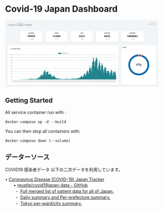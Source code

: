# Covid-19 Japan Dashboard
![Image](https://github.com/kaitexio/covid-19-dashboard/blob/master/images/sample.png)
## Getting Started

All service container run with :
                
```dockerfile
docker-compose up -d --build
```


You can then stop all containers with:
```dockerfile
docker-compose down (--volume)
```

## データーソース
COVID19 感染者データ
以下の二次データを利用しています。

• [Coronavirus Disease (COVID-19) Japan Tracker](https://covid19japan.com/) \
　　• [reustle/covid19japan-data - GitHub](https://github.com/reustle/covid19japan-data/)\
　　  ・ [Full merged list of patient data for all of Japan.](https://data.covid19japan.com/patient_data/latest.json)　\
　　  ・ [Daily summary and Per-prefecture summary.](https://data.covid19japan.com/summary/latest.json)\
　　  ・ [Tokyo per-ward/city summary.](https://data.covid19japan.com/tokyo/counts.json)

